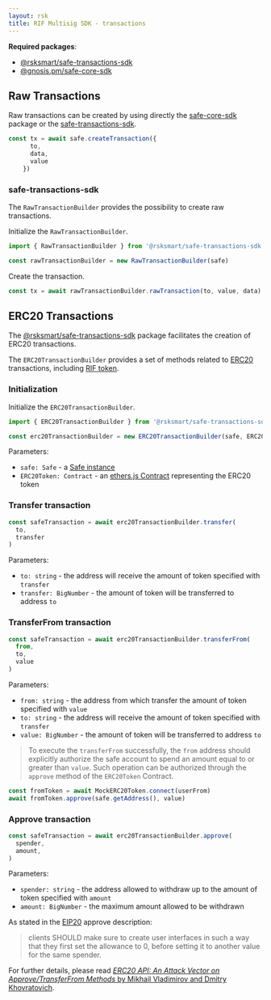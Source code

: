 ```yaml
---
layout: rsk
title: RIF Multisig SDK - transactions
---
```


**Required packages**:
- [@rsksmart/safe-transactions-sdk](https://github.com/rsksmart/safe-transactions-sdk)
- [@gnosis.pm/safe-core-sdk](https://github.com/gnosis/safe-core-sdk)

## Raw Transactions

Raw transactions can be created by using directly the [safe-core-sdk](https://github.com/gnosis/safe-core-sdk) package or the [safe-transactions-sdk](https://github.com/rsksmart/safe-transactions-sdk).

```ts
const tx = await safe.createTransaction({
      to,
      data,
      value
    })
```

### safe-transactions-sdk

The `RawTransactionBuilder` provides the possibility to create raw transactions.

Initialize the `RawTransactionBuilder`.

```ts
import { RawTransactionBuilder } from '@rsksmart/safe-transactions-sdk'

const rawTransactionBuilder = new RawTransactionBuilder(safe)
```

Create the transaction.

```ts
const tx = await rawTransactionBuilder.rawTransaction(to, value, data)
```


## ERC20 Transactions

The [@rsksmart/safe-transactions-sdk](https://github.com/rsksmart/safe-transactions-sdk) package facilitates the creation of ERC20 transactions.

The `ERC20TransactionBuilder` provides a set of methods related to [ERC20](https://eips.ethereum.org/EIPS/eip-20) transactions, including [RIF token](https://developers.rsk.co/rif/token/).

### Initialization
Initialize the `ERC20TransactionBuilder`.

```ts
import { ERC20TransactionBuilder } from '@rsksmart/safe-transactions-sdk'

const erc20TransactionBuilder = new ERC20TransactionBuilder(safe, ERC20Token)
```

Parameters:
- `safe: Safe` - a [Safe instance](https://github.com/gnosis/safe-core-sdk/blob/main/packages/safe-core-sdk/src/Safe.ts)
- `ERC20Token: Contract` - an [ethers.js Contract](https://docs.ethers.io/v5/api/contract/contract/) representing the ERC20 token

### Transfer transaction

```ts
const safeTransaction = await erc20TransactionBuilder.transfer(
  to,
  transfer
)
```

Parameters:
- `to: string` - the address will receive the amount of token specified with `transfer`
- `transfer: BigNumber` - the amount of token will be transferred to address `to`

### TransferFrom transaction

```ts
const safeTransaction = await erc20TransactionBuilder.transferFrom(
  from,
  to,
  value
)
```

Parameters:
- `from: string` - the address from which transfer the amount of token specified with `value`
- `to: string` - the address will receive the amount of token specified with `transfer`
- `value: BigNumber` - the amount of token will be transferred to address `to`


> To execute the `transferFrom` successfully, the `from` address should explicitly authorize the safe account to spend an amount equal to or greater than `value`. Such operation can be authorized through the `approve` method of the `ERC20Token` Contract.

```ts
const fromToken = await MockERC20Token.connect(userFrom)
await fromToken.approve(safe.getAddress(), value)
```

### Approve transaction

```ts
const safeTransaction = await erc20TransactionBuilder.approve(
  spender,
  amount,
)
```

Parameters:
- `spender: string` - the address allowed to withdraw up to the amount of token specified with `amount`
- `amount: BigNumber` - the maximum amount allowed to be withdrawn


As stated in the [EIP20](https://eips.ethereum.org/EIPS/eip-20#methods) approve description:

> clients SHOULD make sure to create user interfaces in such a way that they first set the allowance to 0, before setting it to another value for the same spender.

For further details, please read [*ERC20 API: An Attack Vector on Approve/TransferFrom Methods* by Mikhail Vladimirov and Dmitry Khovratovich](https://docs.google.com/document/d/1YLPtQxZu1UAvO9cZ1O2RPXBbT0mooh4DYKjA_jp-RLM/).
